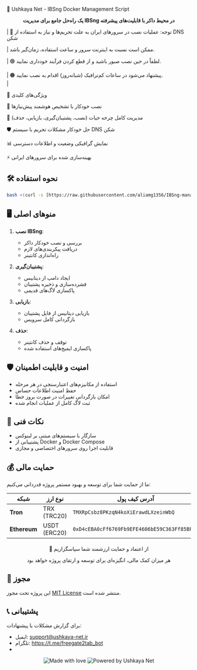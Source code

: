 📡 Ushkaya Net - IBSng Docker Management Script

<p align="center"> <strong>یک راه‌حل جامع برای مدیریت IBSng در محیط داکر با قابلیت‌های پیشرفته</strong> </p>




|    🔴 توجه: عملیات نصب در سرورهای ایران به علت تحریم‌ها و نیاز به استفاده از DNS شکن            

|        ممکن است نسبت به اینترنت سرور و ساعت استفاده، زمان‌گیر باشد.                         

|    🟢 لطفاً در حین نصب صبور باشید و از قطع کردن فرآیند خودداری نمایید.                         

|    🟠 پیشنهاد می‌شود در ساعات کم‌ترافیک (شبانه‌روز) اقدام به نصب نمایید.                       
|                                                                                               

🌟 ویژگی‌های کلیدی


🚀 نصب خودکار با تشخیص هوشمند پیش‌نیازها

🔄 مدیریت کامل چرخه حیات (نصب، پشتیبان‌گیری، بازیابی، حذف)

🛡️ حل خودکار مشکلات تحریم با سیستم DNS شکن

📊 نمایش گرافیکی وضعیت و اطلاعات دسترسی

⚡ بهینه‌سازی شده برای سرورهای ایرانی

## 🛠️ نحوه استفاده

```bash
bash <(curl -s [https://raw.githubusercontent.com/aliamg1356/IBSng-manager/refs/heads/main/ibsng.sh --ipv4)

```

## 🖥️ منوهای اصلی

1. **نصب IBSng**: 
   - بررسی و نصب خودکار داکر
   - دریافت پیکربندی‌های لازم
   - راه‌اندازی کانتینر

2. **پشتیبان‌گیری**: 
   - ایجاد دامپ از دیتابیس
   - فشرده‌سازی و ذخیره پشتیبان
   - پاکسازی لاگ‌های قدیمی

3. **بازیابی**: 
   - بازیابی دیتابیس از فایل پشتیبان
   - بازگردانی کامل سرویس

4. **حذف**: 
   - توقف و حذف کانتینر
   - پاکسازی ایمیج‌های استفاده شده

## 🛡️ امنیت و قابلیت اطمینان

- استفاده از مکانیزم‌های اعتبارسنجی در هر مرحله
- حفظ امنیت اطلاعات حساس
- امکان بازگردانی تغییرات در صورت بروز خطا
- ثبت لاگ کامل از عملیات انجام شده

## 📌 نکات فنی

- سازگار با سیستم‌های مبتنی بر لینوکس
- پشتیبانی از Docker و Docker Compose
- قابلیت اجرا روی سرورهای اختصاصی و مجازی

## 💰 حمایت مالی

ما از حمایت شما برای توسعه و بهبود مستمر پروژه قدردانی می‌کنیم:

<div align="center">

| شبکه         | نوع ارز       | آدرس کیف پول                              | آیکون       |
|--------------|--------------|------------------------------------------|------------|
| **Tron**     | TRX (TRC20)  | `TMXRpCsbz8PKzqN4koXiErawdLXzeinWbQ`     | <img src="https://cryptologos.cc/logos/tron-trx-logo.png" width="20"> |
| **Ethereum** | USDT (ERC20) | `0xD4cEBA0cFf6769Fb9EFE4606bE59C363Ff85BF76` | <img src="https://cryptologos.cc/logos/tether-usdt-logo.png" width="20"> |

</div>

<div align="center" style="margin-top: 20px;">
  <p>🙏 از اعتماد و حمایت ارزشمند شما سپاسگزاریم</p>
  <p>هر میزان کمک مالی، انگیزه‌ای برای توسعه و ارتقای پروژه خواهد بود</p>
</div>


## 📜 مجوز

این پروژه تحت مجوز [MIT License](LICENSE) منتشر شده است.


## 📞 پشتیبانی

برای گزارش مشکلات یا پیشنهادات:
- ایمیل: support@ushkaya-net.ir
- تلگرام: https://t.me/freegate2tab_bot
- 
<p align="center"> <img src="https://img.shields.io/badge/Made%20with-❤️-red" alt="Made with love"> <img src="https://img.shields.io/badge/Powered%20by-Ushkaya%20Net-blue" alt="Powered by Ushkaya Net"> </p>
